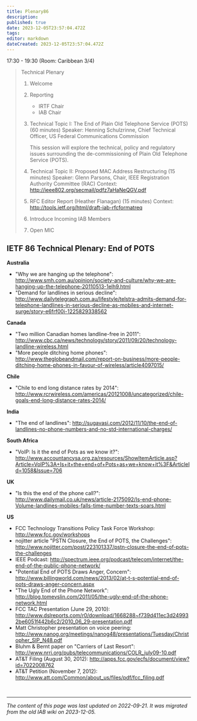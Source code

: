 ```yaml
---
title: Plenary86
description: 
published: true
date: 2023-12-05T23:57:04.472Z
tags: 
editor: markdown
dateCreated: 2023-12-05T23:57:04.472Z
---
```


17:30 - 19:30 (Room: Caribbean 3/4)
> 
> Technical Plenary
> 
> 1. Welcome
> 
> 2. Reporting
>    - IRTF Chair
>    - IAB Chair
> 
> 3. Technical Topic I:  The End of Plain Old Telephone Service (POTS) (60 minutes)
>    Speaker:  Henning Schulzrinne, Chief Technical Officer, US Federal Communications Commission
> 
>    This session will explore the technical, policy and regulatory issues surrounding the
>    de-commissioning of Plain Old Telephone Service (POTS).  
> 
> 4. Technical Topic II:  Proposed MAC Address Restructuring (15 minutes)
>    Speaker: Glenn Parsons, Chair, IEEE Registration Authority Committee (RAC)
>    Context:  http://ieee802.org/secmail/pdfz7aHaNeQGV.pdf
> 
> 5. RFC Editor Report (Heather Flanagan) (15 minutes)
>    Context:  http://tools.ietf.org/html/draft-iab-rfcformatreq
> 
> 6. Introduce Incoming IAB Members
> 
> 7. Open MIC

## IETF 86 Technical Plenary: End of POTS
**Australia**

- "Why we are hanging up the telephone": http://www.smh.com.au/opinion/society-and-culture/why-we-are-hanging-up-the-telephone-20110513-1elh9.html
- "Demand for landlines in serious decline": http://www.dailytelegraph.com.au/lifestyle/telstra-admits-demand-for-telephone-landlines-in-serious-decline-as-mobiles-and-internet-surge/story-e6frf00i-1225829338562

**Canada**

- "Two million Canadian homes landline-free in 2011": http://www.cbc.ca/news/technology/story/2011/09/20/technology-landline-wireless.html
- "More people ditching home phones": http://www.theglobeandmail.com/report-on-business/more-people-ditching-home-phones-in-favour-of-wireless/article4097015/

**Chile**

- "Chile to end long distance rates by 2014": http://www.rcrwireless.com/americas/20121008/uncategorized/chile-goals-end-long-distance-rates-2014/

**India**

- "The end of landlines": http://sugavasi.com/2012/11/10/the-end-of-landlines-no-phone-numbers-and-no-std-international-charges/

**South Africa**

- "VoIP: Is it the end of Pots as we know it?": http://www.accountancysa.org.za/resources/ShowItemArticle.asp?Article=VoIP%3A+Is+it+the+end+of+Pots+as+we+know+it%3F&ArticleId=1058&Issue=706

**UK**

- "Is this the end of the phone call?": http://www.dailymail.co.uk/news/article-2175092/Is-end-phone-Volume-landlines-mobiles-falls-time-number-texts-soars.html

**US**

- FCC Technology Transitions Policy Task Force Workshop: http://www.fcc.gov/workshops
- nojitter article "PSTN Closure, the End of POTS, the Challenges": http://www.nojitter.com/post/223101337/pstn-closure-the-end-of-pots-the-challenges
- IEEE Podcast: http://spectrum.ieee.org/podcast/telecom/internet/the-end-of-the-public-phone-network/
- "Potential End of POTS Draws Anger, Concern": http://www.billingworld.com/news/2013/02/at-t-s-potential-end-of-pots-draws-anger-concern.aspx
- "The Ugly End of the Phone Network": http://blog.tomevslin.com/2011/05/the-ugly-end-of-the-phone-network.html
- FCC TAC Presentation (June 29, 2010): http://www.dslreports.com/r0/download/1668288~f739d411ec3d249932be6051f442b6c2/2010_06_29-presentation.pdf
- Matt Christopher presentation on voice peering: http://www.nanog.org/meetings/nanog48/presentations/Tuesday/Christopher_SIP_N48.pdf
- Bluhm & Bernt paper on "Carriers of Last Resort": http://www.nrri.org/pubs/telecommunications/COLR_july09-10.pdf
- AT&T Filing (August 30, 2012): http://apps.fcc.gov/ecfs/document/view?id=7022008762
- AT&T Petition (November 7, 2012): http://www.att.com/Common/about_us/files/pdf/fcc_filing.pdf

&nbsp;
&nbsp;
&nbsp;

---

*The content of this page was last updated on 2022-09-21. It was migrated from the old IAB wiki on 2023-12-05.*
